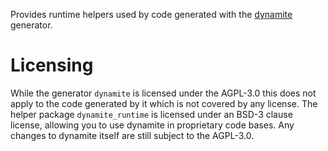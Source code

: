 Provides runtime helpers used by code generated with the [dynamite](https://github.com/nextcloud/neon/tree/main/packages/dynamite/dynamite) generator.


# Licensing

While the generator `dynamite` is licensed under the AGPL-3.0 this does not apply to the code generated by it which is not covered by any license.
The helper package `dynamite_runtime` is licensed under an BSD-3 clause license, allowing you to use dynamite in proprietary code bases.
Any changes to dynamite itself are still subject to the AGPL-3.0.
